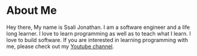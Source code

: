 # About Me
Hey there, My name is Ssali Jonathan. I am a software engineer and a life long learner. I love to learn programming as well as to teach what I learn. I love to build software. If you are interested in learning programming with me, please check out my [Youtube channel](https://www.youtube.com/channel/UC4AYRvDw3yh-ChonxxW6VLA).  

